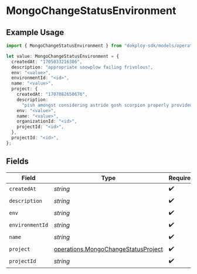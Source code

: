 # MongoChangeStatusEnvironment

## Example Usage

```typescript
import { MongoChangeStatusEnvironment } from "dokploy-sdk/models/operations";

let value: MongoChangeStatusEnvironment = {
  createdAt: "1705033216386",
  description: "appropriate snowplow failing frivolous",
  env: "<value>",
  environmentId: "<id>",
  name: "<value>",
  project: {
    createdAt: "1707082650676",
    description:
      "pish amongst considering astride gosh scorpion properly provided solicit sometimes",
    env: "<value>",
    name: "<value>",
    organizationId: "<id>",
    projectId: "<id>",
  },
  projectId: "<id>",
};
```

## Fields

| Field                                                                                      | Type                                                                                       | Required                                                                                   | Description                                                                                |
| ------------------------------------------------------------------------------------------ | ------------------------------------------------------------------------------------------ | ------------------------------------------------------------------------------------------ | ------------------------------------------------------------------------------------------ |
| `createdAt`                                                                                | *string*                                                                                   | :heavy_check_mark:                                                                         | N/A                                                                                        |
| `description`                                                                              | *string*                                                                                   | :heavy_check_mark:                                                                         | N/A                                                                                        |
| `env`                                                                                      | *string*                                                                                   | :heavy_check_mark:                                                                         | N/A                                                                                        |
| `environmentId`                                                                            | *string*                                                                                   | :heavy_check_mark:                                                                         | N/A                                                                                        |
| `name`                                                                                     | *string*                                                                                   | :heavy_check_mark:                                                                         | N/A                                                                                        |
| `project`                                                                                  | [operations.MongoChangeStatusProject](../../models/operations/mongochangestatusproject.md) | :heavy_check_mark:                                                                         | N/A                                                                                        |
| `projectId`                                                                                | *string*                                                                                   | :heavy_check_mark:                                                                         | N/A                                                                                        |
